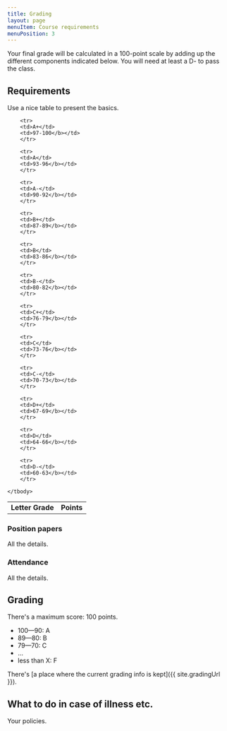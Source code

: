 ```yaml
---
title: Grading
layout: page
menuItem: Course requirements
menuPosition: 3
---
```


Your final grade will be calculated in a 100-point scale by adding up the different components indicated below. You will need at least a D- to pass the class.

## Requirements

Use a nice table to present the basics.

<table>
	<tbody>	
		<tr>
		<td><b>Letter Grade</b></td>
		<td><b>Points</b></td>
		</tr>

		<tr>
		<td>A+</td>
		<td>97-100</b></td>
		</tr>

		<tr>
		<td>A</td>
		<td>93-96</b></td>
		</tr>

		<tr>
		<td>A-</td>
		<td>90-92</b></td>
		</tr>

		<tr>
		<td>B+</td>
		<td>87-89</b></td>
		</tr>

		<tr>
		<td>B</td>
		<td>83-86</b></td>
		</tr>

		<tr>
		<td>B-</td>
		<td>80-82</b></td>
		</tr>

		<tr>
		<td>C+</td>
		<td>76-79</b></td>
		</tr>

		<tr>
		<td>C</td>
		<td>73-76</b></td>
		</tr>

		<tr>
		<td>C-</td>
		<td>70-73</b></td>
		</tr>

		<tr>
		<td>D+</td>
		<td>67-69</b></td>
		</tr>

		<tr>
		<td>D</td>
		<td>64-66</b></td>
		</tr>

		<tr>
		<td>D-</td>
		<td>60-63</b></td>
		</tr>

	</tbody>
</table>


### Position papers

All the details.


### Attendance

All the details.


## Grading

There's a maximum score: 100 points.

- 100—90: A
- 89—80: B
- 79—70: C
- …
- less than X: F

There's [a place where the current grading info is kept]({{ site.gradingUrl }}).


## What to do in case of illness etc.

Your policies.
